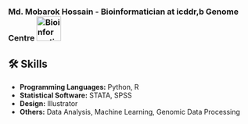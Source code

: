 ### Md. Mobarok Hossain - Bioinformatician at icddr,b Genome Centre <img src="https://upload.wikimedia.org/wikipedia/en/8/8b/Logo_of_ICDDR%2CB.png" alt="Bioinformatics Logo" width="50"/>
## 🛠 Skills
- **Programming Languages:** Python, R
- **Statistical Software:** STATA, SPSS
- **Design:** Illustrator
- **Others:** Data Analysis, Machine Learning, Genomic Data Processing
